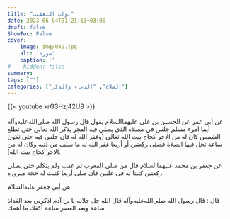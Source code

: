 ```yaml
---
title: "ثواب التعقيب"
date: 2023-06-04T01:21:13+03:00
draft: false
ShowToc: False
cover:
    image: img/049.jpg
    alt: 'صورة'
    caption: ''
#    hidden: false
summary: 
tags: [""]
categories: ["الصلاة", "الدعاء والذكر"]
---
```

{{< youtube krG3Hzj42U8 >}}  
 <br>
عن أبي عمر عن الحسين بن علي عليهما‌السلام يقول قال
رسول الله صلى‌الله‌عليه‌وآله أيما امرء مسلم جلس في مصلاه الذي يصلي فيه الفجر
يذكر الله تعالى حتى تطلع الشمس كان له من الاجر كحاج بيت الله تعالى
[وغفر الله له فان جلس فيه حتى تكون ساعة تحل فيها الصلاة فصلى
ركعتين أو أربعا غفر الله له ما سلف من ذنبه وكان له من الاجر كحاج
بيت الله].

عن جعفر بن محمد عليهما‌السلام قال من صلى المغرب ثم عقب ولم يتكلم
حتى يصلي ركعتين كتبتا له في عليين فان صلى أربعا كتبت له حجة
مبرورة.

عن أبي جعفر عليه‌السلام
 
قال : قال رسول الله صلى‌الله‌عليه‌وآله قال الله جل جلاله يا بن آدم اذكرني بعد الغداة
ساعة وبعد العصر ساعة أكفك ما أهمك.


